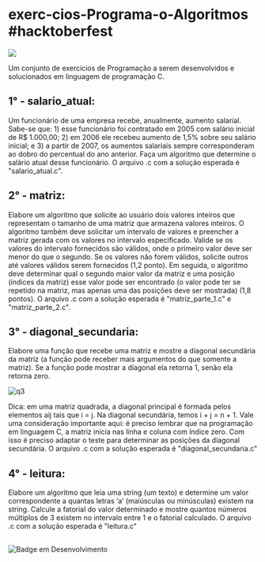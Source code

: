 # exerc-cios-Programa-o-Algoritmos #hacktoberfest

![](https://hacktoberfestswaglist.com/img/Hfest-Logo-2-Color-Manga.png)

Um conjunto de exercícios de Programação a serem desenvolvidos e solucionados em linguagem de programação C.

## 1° - salario_atual:
Um funcionário de uma empresa recebe, anualmente, aumento salarial. Sabe-se que: 1) esse funcionário foi contratado em 2005 com salário inicial de R$ 1.000,00; 2) em 2006 ele recebeu aumento de 1,5% sobre seu salário inicial; e 3) a partir de 2007, os aumentos salariais sempre corresponderam ao dobro do percentual do ano anterior. Faça um algoritmo que determine o salário atual desse funcionário. O arquivo .c com a solução esperada é "salario_atual.c".


## 2° - matriz:
Elabore um algoritmo que solicite ao usuário dois valores inteiros que representam o tamanho de uma matriz que armazena valores inteiros. O algoritmo também deve solicitar um intervalo de valores e preencher a matriz gerada com os valores no intervalo especificado. Valide se os valores do intervalo fornecidos são válidos, onde o primeiro valor deve ser menor do que o segundo. Se os valores não forem válidos, solicite outros até valores válidos serem fornecidos (1,2 ponto). Em seguida, o algoritmo deve determinar qual o segundo maior valor da matriz e uma posição (índices da matriz) esse valor pode ser encontrado (o valor pode ter se repetido na matriz, mas apenas uma das posições deve ser mostrada) (1,8 pontos).  O arquivo .c com a solução esperada é "matriz_parte_1.c" e "matriz_parte_2.c".


## 3° -  diagonal_secundaria:
Elabore uma função que recebe uma matriz e mostre a diagonal secundária da matriz (a função pode receber mais argumentos do que somente a matriz). Se a função pode mostrar a diagonal ela retorna 1, senão ela retorna zero.

![q3](http://www.galirows.com.br/meublog/programacao/wp-content/uploads/sites/2/2018/06/diagSecundaria-300x158.gif)

Dica: em uma matriz quadrada, a diagonal principal é formada pelos elementos aij tais que i = j. Na diagonal secundária, temos i + j = n + 1.
Vale uma consideração importante aqui: é preciso lembrar que na programação em linguagem C, a matriz inicia nas linha e coluna com índice zero. Com isso é preciso adaptar o teste para determinar as posições da diagonal secundária. O arquivo .c com a solução esperada é "diagonal_secundaria.c"

## 4° - leitura:
Elabore um algoritmo que leia uma string (um texto) e determine um valor correspondente a quantas letras ‘a’ (maiúsculas ou minúsculas) existem na string. Calcule a fatorial do valor determinado e mostre quantos números múltiplos de 3 existem no intervalo entre 1 e o fatorial calculado.
O arquivo .c com a solução esperada é "leitura.c"

##

![Badge em Desenvolvimento](https://img.shields.io/static/v1?label=STATUS&message=EM%20DESENVOLVIMENTO&color=GREEN&style=for-the-badge)
